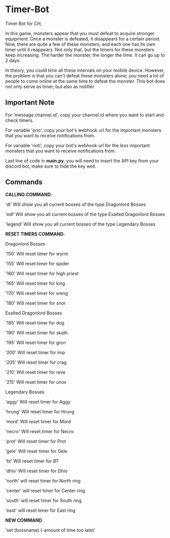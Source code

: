 # Timer-Bot
Timer Bot for CH,

In this game, monsters appear that you must defeat to acquire stronger equipment. Once a monster is defeated, it disappears for a certain period. Now, there are quite a few of these monsters, and each one has its own timer until it reappears. Not only that, but the timers for these monsters keep increasing. The harder the monster, the longer the time. It can go up to 2 days.

In theory, you could time all these intervals on your mobile device. However, the problem is that you can't defeat these monsters alone; you need a lot of people to come online at the same time to defeat the monster.
This bot does not only serve as timer, but also as notifier.

## Important Note

For 'message.channel.id', copy your channel id where you want to start and check timers.

For variable 'prio', copy your bot's webhook url for the important monsters that you want to receive notifications from.

For variable 'noti', copy your bot's webhook url for the _less_ important monsters that you want to receive notifications from.

Last line of code in **main.py**, you will need to insert the API key from your discord bot, make sure to hide the key well.

## Commands

**CALLING COMMAND**:

 'dl'     Will show you all current bosses of the type Dragonlord Bosses
 
 'edl'   Will show you all current bosses of the type Exalted Dragonlord Bosses
 
 'legend'  Will show you all current bosses of the type Legendary Bosses 

**RESET TIMERS COMMAND**:

Dragonlord Bosses

'150'  Will reset timer for wyrm

'155'  Will reset timer for spider

'160'  Will reset timer for high priest

'165'  Will reset timer for king

'170'  Will reset timer for sreng

'180'  Will reset timer for snor

Exalted Dragonlord Bosses

'185'  Will reset timer for dog

'190'  Will reset timer for skath

'195'  Will reset timer for gron

'200' Will reset timer for  imp

'205' Will reset timer for crag

'210'  Will reset timer for reve

'215'  Will reset timer for unox

Legendary Bosses

'aggy'  Will reset timer for Aggy

'hrung'  Will reset timer for Hrung

'mord'  Will reset timer for Mord

'necro'  Will reset timer for Necro

'prot'  Will reset timer for Prot

'gele'  Will reset timer for Gele

'bt'  Will reset timer for BT

'dhio'  Will reset timer for Dhio

'north' will reset timer for North ring

'center' will reset timer for Center ring

'south' will reset timer for South ring

'east' will reset timer for East ring

**NEW COMMAND**

'set (bossname) (-amount of time too late)'
